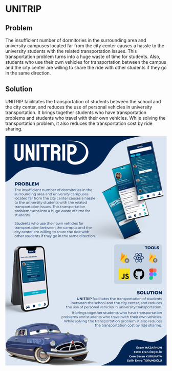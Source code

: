 # UNITRIP

## Problem
The insufficient number of dormitories in the surrounding area and university campuses located far from the city center causes a hassle to the university students with the related transportation issues. This transportation problem turns into a huge waste of time for students. Also, students who use their own vehicles for transportation between the campus and the city center are willing to share the ride with other students if they go in the same direction.

## Solution
UNITRIP facilitates the transportation of students between the school and the city center, and reduces the use of personal vehicles in university transportation.
It brings together students who have transportation problems and students who travel with their own vehicles.
While solving the transportation problem, it also reduces the transportation cost by ride sharing.

<p align="center">
<img src="https://github.com/ferenozcelik/unitrip/blob/master/unitrip-poster.png" width="600">
</p>
